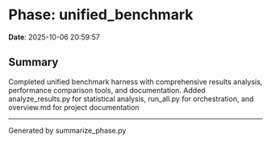 # Phase: unified_benchmark

**Date**: 2025-10-06 20:59:57

## Summary

Completed unified benchmark harness with comprehensive results analysis, performance comparison tools, and documentation. Added analyze_results.py for statistical analysis, run_all.py for orchestration, and overview.md for project documentation

---
Generated by summarize_phase.py
